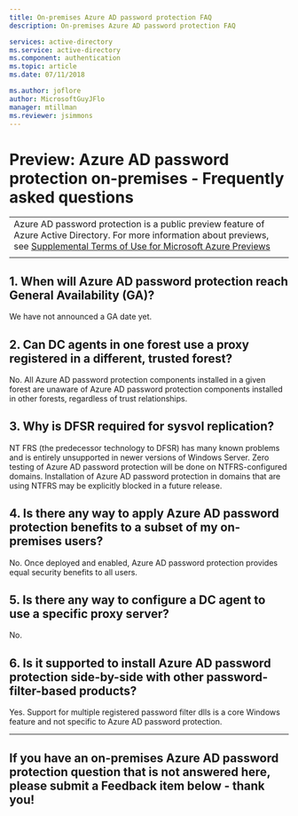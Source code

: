 ```yaml
---
title: On-premises Azure AD password protection FAQ
description: On-premises Azure AD password protection FAQ

services: active-directory
ms.service: active-directory
ms.component: authentication
ms.topic: article
ms.date: 07/11/2018

ms.author: joflore
author: MicrosoftGuyJFlo
manager: mtillman
ms.reviewer: jsimmons
---
```


# Preview: Azure AD password protection on-premises - Frequently asked questions

|     |
| --- |
| Azure AD password protection is a public preview feature of Azure Active Directory. For more information about previews, see  [Supplemental Terms of Use for Microsoft Azure Previews](https://azure.microsoft.com/support/legal/preview-supplemental-terms/)|
|     |

## 1. When will Azure AD password protection reach General Availability (GA)?

We have not announced a GA date yet.

## 2. Can DC agents in one forest use a proxy registered in a different, trusted forest?

No. All Azure AD password protection components installed in a given forest are unaware of Azure AD password protection components installed in other forests, regardless of trust relationships.

## 3. Why is DFSR required for sysvol replication?

NT FRS (the predecessor technology to DFSR) has many known problems and is entirely unsupported in newer versions of Windows Server. Zero testing of Azure AD password protection will be done on NTFRS-configured domains. Installation of Azure AD password protection in domains that are using NTFRS may be explicitly blocked in a future release.

## 4. Is there any way to apply Azure AD password protection benefits to a subset of my on-premises users?

No. Once deployed and enabled, Azure AD password protection provides equal security benefits to all users.

## 5. Is there any way to configure a DC agent to use a specific proxy server?

No.

## 6. Is it supported to install Azure AD password protection side-by-side with other password-filter-based products?

Yes. Support for multiple registered password filter dlls is a core Windows feature and not specific to Azure AD password protection.

---
If you have an on-premises Azure AD password protection question that is not answered here, please submit a  Feedback item below - thank you!
---
